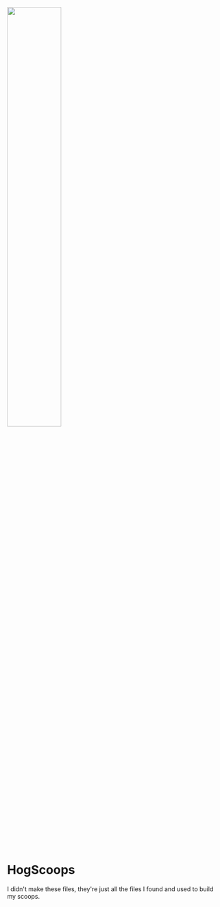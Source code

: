 <img src="https://i.imgur.com/vRkRdLo.jpg" width="50%">

# HogScoops

I didn't make these files, they're just all the files I found and used to build my scoops.

